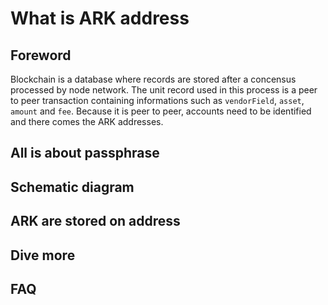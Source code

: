 # What is ARK address

## Foreword

Blockchain is a database where records are stored after a concensus processed by node network. The unit record used in this process is a peer to peer transaction containing informations such as `vendorField`, `asset`, `amount` and `fee`. Because it is peer to peer, accounts need to be identified and there comes the ARK addresses.

## All is about passphrase

## Schematic diagram

## ARK are stored on address

## Dive more

## FAQ

